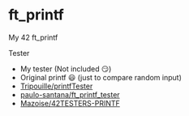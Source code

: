 # ft_printf
My 42 ft_printf


Tester
- My tester (Not included 😏)
- Original printf 😃 (just to compare random input)
- [Tripouille/printfTester](https://github.com/Tripouille/printfTester)
- [paulo-santana/ft_printf_tester](https://github.com/paulo-santana/ft_printf_tester)
- [Mazoise/42TESTERS-PRINTF](https://github.com/Mazoise/42TESTERS-PRINTF)

